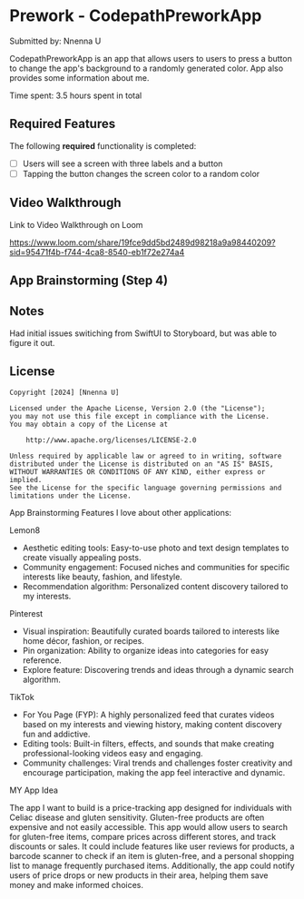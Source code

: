 # Prework - CodepathPreworkApp

Submitted by: Nnenna U

CodepathPreworkApp is an app that allows users to users to press a button to change the app's background to a randomly generated color. App also provides some information about me. 

Time spent: 3.5 hours spent in total

## Required Features

The following **required** functionality is completed:

- [ ] Users will see a screen with three labels and a button
- [ ] Tapping the button changes the screen color to a random color
 
## Video Walkthrough
Link to Video Walkthrough on Loom

https://www.loom.com/share/19fce9dd5bd2489d98218a9a98440209?sid=95471f4b-f744-4ca8-8540-eb1f72e274a4

## App Brainstorming (Step 4)

## Notes
Had initial issues switiching from SwiftUI to Storyboard, but was able to figure it out. 
## License

    Copyright [2024] [Nnenna U]

    Licensed under the Apache License, Version 2.0 (the "License");
    you may not use this file except in compliance with the License.
    You may obtain a copy of the License at

        http://www.apache.org/licenses/LICENSE-2.0

    Unless required by applicable law or agreed to in writing, software
    distributed under the License is distributed on an "AS IS" BASIS,
    WITHOUT WARRANTIES OR CONDITIONS OF ANY KIND, either express or implied.
    See the License for the specific language governing permissions and
    limitations under the License.

App Brainstorming
Features I love about other applications:

Lemon8
- Aesthetic editing tools: Easy-to-use photo and text design templates to create visually appealing posts.
- Community engagement: Focused niches and communities for specific interests like beauty, fashion, and lifestyle.
- Recommendation algorithm: Personalized content discovery tailored to my interests.

Pinterest
- Visual inspiration: Beautifully curated boards tailored to interests like home décor, fashion, or recipes.
- Pin organization: Ability to organize ideas into categories for easy reference.
- Explore feature: Discovering trends and ideas through a dynamic search algorithm.

TikTok
- For You Page (FYP): A highly personalized feed that curates videos based on my interests and viewing history, making content discovery fun and addictive.
- Editing tools: Built-in filters, effects, and sounds that make creating professional-looking videos easy and engaging.
- Community challenges: Viral trends and challenges foster creativity and encourage participation, making the app feel interactive and dynamic.

MY App Idea

The app I want to build is a price-tracking app designed for individuals with Celiac disease and gluten sensitivity. Gluten-free products are often expensive and not easily accessible. This app would allow users to search for gluten-free items, compare prices across different stores, and track discounts or sales. It could include features like user reviews for products, a barcode scanner to check if an item is gluten-free, and a personal shopping list to manage frequently purchased items. Additionally, the app could notify users of price drops or new products in their area, helping them save money and make informed choices.

